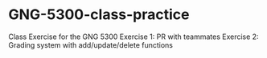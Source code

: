 # GNG-5300-class-practice
Class Exercise for the GNG 5300
Exercise 1: PR with teammates
Exercise 2: Grading system with add/update/delete functions
